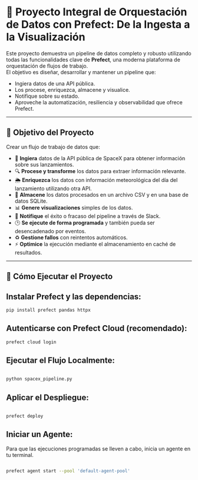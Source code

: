 # **🚀 Proyecto Integral de Orquestación de Datos con Prefect: De la Ingesta a la Visualización**

Este proyecto demuestra un pipeline de datos completo y robusto utilizando todas las funcionalidades clave de **Prefect**, una moderna plataforma de orquestación de flujos de trabajo.  
El objetivo es diseñar, desarrollar y mantener un pipeline que:

- Ingiera datos de una API pública.
- Los procese, enriquezca, almacene y visualice.
- Notifique sobre su estado.
- Aproveche la automatización, resiliencia y observabilidad que ofrece Prefect.

---

## 🎯 Objetivo del Proyecto

Crear un flujo de trabajo de datos que:

- 🔄 **Ingiera** datos de la API pública de SpaceX para obtener información sobre sus lanzamientos.
- 🔍 **Procese y transforme** los datos para extraer información relevante.
- 🌦️ **Enriquezca** los datos con información meteorológica del día del lanzamiento utilizando otra API.
- 💾 **Almacene** los datos procesados en un archivo CSV y en una base de datos SQLite.
- 📊 **Genere visualizaciones** simples de los datos.
- 📣 **Notifique** el éxito o fracaso del pipeline a través de Slack.
- 🕒 **Se ejecute de forma programada** y también pueda ser desencadenado por eventos.
- ♻️ **Gestione fallos** con reintentos automáticos.
- ⚡ **Optimice** la ejecución mediante el almacenamiento en caché de resultados.

---

## 🧪 Cómo Ejecutar el Proyecto

## Instalar Prefect y las dependencias:

```bash
pip install prefect pandas httpx
```

## Autenticarse con Prefect Cloud (recomendado):

```bash
prefect cloud login
```

## Ejecutar el Flujo Localmente:

```bash

python spacex_pipeline.py
```

## Aplicar el Despliegue:

```bash

prefect deploy
```

## Iniciar un Agente:

Para que las ejecuciones programadas se lleven a cabo, inicia un agente en tu terminal.

```bash

prefect agent start --pool 'default-agent-pool'
```
